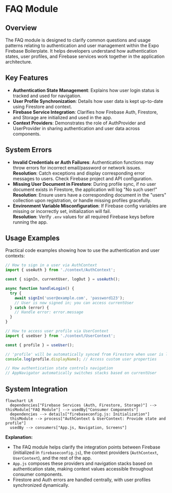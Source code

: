 # FAQ Module

## Overview
The FAQ module is designed to clarify common questions and usage patterns relating to authentication and user management within the Expo Firebase Boilerplate. It helps developers understand how authentication states, user profiles, and Firebase services work together in the application architecture.

## Key Features
- **Authentication State Management**: Explains how user login status is tracked and used for navigation.
- **User Profile Synchronization**: Details how user data is kept up-to-date using Firestore and context.
- **Firebase Service Integration**: Clarifies how Firebase Auth, Firestore, and Storage are initialized and used in the app.
- **Context Providers**: Demonstrates the role of AuthProvider and UserProvider in sharing authentication and user data across components.

## System Errors
- **Invalid Credentials or Auth Failures**: Authentication functions may throw errors for incorrect email/password or network issues.  
  **Resolution**: Catch exceptions and display corresponding error messages to users. Check Firebase project and API configuration.
- **Missing User Document in Firestore**: During profile sync, if no user document exists in Firestore, the application will log "No such user!"  
  **Resolution**: Ensure users have a corresponding document in the "users" collection upon registration, or handle missing profiles gracefully.
- **Environment Variable Misconfiguration**: If Firebase config variables are missing or incorrectly set, initialization will fail.  
  **Resolution**: Verify `.env` values for all required Firebase keys before running the app.

## Usage Examples
Practical code examples showing how to use the authentication and user contexts:

```javascript
// How to sign in a user via AuthContext
import { useAuth } from './context/AuthContext';

const { signIn, currentUser, logOut } = useAuth();

async function handleLogin() {
  try {
    await signIn('user@example.com', 'password123');
    // User is now signed in; you can access currentUser
  } catch (error) {
    // Handle error: error.message
  }
}

// How to access user profile via UserContext
import { useUser } from './context/UserContext';

const { profile } = useUser();

// 'profile' will be automatically synced from Firestore when user is logged in
console.log(profile.displayName); // Access custom user properties

// How authentication state controls navigation
// AppNavigator automatically switches stacks based on currentUser
```

## System Integration
```mermaid
flowchart LR
  dependencies["Firebase Services (Auth, Firestore, Storage)"] --> thisModule["FAQ Module"] --> usedBy["Consumer Components"]
  dependencies --> details["firebaseconfig.js: Initialization"]
  thisModule --> process["AuthContext & UserContext: Provide state and profile"]
  usedBy --> consumers["App.js, Navigation, Screens"]
```

**Explanation:**  
- The FAQ module helps clarify the integration points between Firebase (initialized in `firebaseconfig.js`), the context providers (`AuthContext`, `UserContext`), and the rest of the app.
- `App.js` composes these providers and navigation stacks based on authentication state, making context values accessible throughout consumer components.
- Firestore and Auth errors are handled centrally, with user profiles synchronized dynamically.